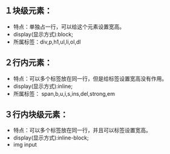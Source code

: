 ## １块级元素：
+ 特点：单独占一行，可以给这个元素设置宽高。
+ display(显示方式):block;
+ 所属标签：div,p,h1,ul,li,ol,dl

## ２行内元素：
+ 特点：可以多个标签放在同一行，但是给标签设置宽高没有作用。
+ display(显示方式):inline;
+ 所属标签：
span,b,u,i,s,ins,del,strong,em

## ３行内块级元素：
+ 特点：可以多个标签放在同一行，并且可以标签设置宽高。
+ display(显示方式):inline-block;
+ img input
